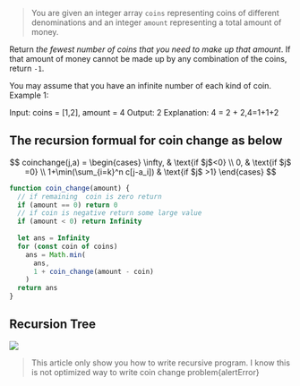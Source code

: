 
>You are given an integer array  `coins`  representing coins of different denominations and an integer  `amount`  representing a total amount of money.

Return  _the fewest number of coins that you need to make up that amount_. If that amount of money cannot be made up by any combination of the coins, return  `-1`.

You may assume that you have an infinite number of each kind of coin.
Example 1:

Input: coins = [1,2], amount = 4
Output: 2
Explanation: 4 = 2 + 2,4=1+1+2 

## The recursion formual for coin change as below

$$
  coinchange(j,a) =
\begin{cases}
\infty,  & \text{if $j$<0} \\
0,  & \text{if $j$ =0} \\
 1+\min(\sum_{i=k}^n c[j-a_i]) & \text{if $j$ >1}
\end{cases}
$$

```javascript
function coin_change(amount) {
  // if remaining  coin is zero return
  if (amount == 0) return 0
  // if coin is negative return some large value
  if (amount < 0) return Infinity
  
  let ans = Infinity
  for (const coin of coins)
    ans = Math.min(
      ans,
      1 + coin_change(amount - coin)
    )
  return ans
}
```






## Recursion Tree

![](https://1.bp.blogspot.com/-qJf9RTk0_VQ/YLxz6UPEheI/AAAAAAAAOwE/3V0MQCcf4NkyqdmZArvcc7_0LEpjUYMIgCLcBGAsYHQ/w400-h272/coin-change.gif)

>This article only show you how to write recursive program. I know this is not optimized way to write coin change problem{alertError}
<!--stackedit_data:
eyJwcm9wZXJ0aWVzIjoiZXh0ZW5zaW9uczpcbiBcbiAga2F0ZX
g6XG4gICAgZW5hYmxlZDogdHJ1ZVxuIiwiaGlzdG9yeSI6Wy02
OTIyNjE0MzgsLTE3NDg4OTY4MTIsMTk3NjkyNzEzOSwxMjYyNj
k3ODA1LDg1MTQxMTIzLC05MDg5OTkzMDhdfQ==
-->